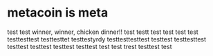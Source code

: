# metacoin is meta

test
test
winner, winner, chicken dinner!!
test
testt
test
test
test
test
testtesttest
testtesttet
testtestyrdy
testtesttesttest
testtest
testtesttest
testtest
testtest
testtest
testtest
test
test
trest
testtest
test
